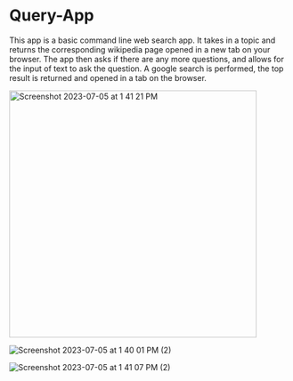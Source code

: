 # Query-App

This app is a basic command line web search app.
It takes in a topic and returns the corresponding wikipedia page opened in a new tab on your browser. 
The app then asks if there are any more questions, and allows for the input of text to ask the question.
A google search is performed, the top result is returned and opened in a tab on the browser.

<img width="444" alt="Screenshot 2023-07-05 at 1 41 21 PM" src="https://github.com/Damien580/Query-App/assets/122699790/b1cb8626-1f36-438f-85be-8cefeae689b5">

![Screenshot 2023-07-05 at 1 40 01 PM (2)](https://github.com/Damien580/Query-App/assets/122699790/9ef06d12-406b-4297-a836-2895b0dfa0d8)

![Screenshot 2023-07-05 at 1 41 07 PM (2)](https://github.com/Damien580/Query-App/assets/122699790/2e6ff66e-9f1c-4a09-8cb5-cec56d75ee1b)
